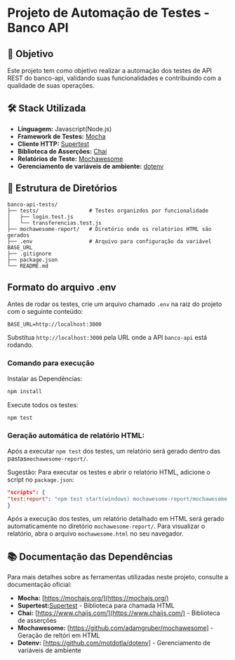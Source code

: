 # Projeto de Automação de Testes - Banco API

## 🎯 Objetivo

Este projeto tem como objetivo realizar a automação dos testes de API REST do banco-api, validando suas funcionalidades e contribuindo com a qualidade de suas operações. 

## 🛠️ Stack Utilizada

-   **Linguagem:** Javascript(Node.js)
-   **Framework de Testes:** [Mocha](https://mochajs.org/)
-   **Cliente HTTP:** [Supertest](https://github.com/ladis/supertest)
-   **Biblioteca de Asserções:** [Chai](https://www.chaijs.com/)
-   **Relatórios de Teste:** [Mochawesome](https://github.com/adamgruber/mochawesome)
-   **Gerenciamento de variáveis de ambiente:** [dotenv](https://github.com/motdotla/dotenv)

## 📂 Estrutura de Diretórios

```
banco-api-tests/
├── tests/                # Testes organizdos por funcionalidade
│   ├── login.test.js
│   └── transferencias.test.js
├── mochawesome-report/   # Diretório onde os relatórios HTML são gerados
├── .env                  # Arquivo para configuração da variável BASE_URL
├── .gitignore           
├── package.json              
└── README.md             
```
## Formato do arquivo .env

Antes de rodar os testes, crie um arquivo chamado `.env` na raiz do projeto com o seguinte conteúdo:

```
BASE_URL=http://localhost:3000
```
Substitua `http://localhost:3000` pela URL onde a API `banco-api` está rodando.

### Comando para execução

Instalar as Dependências:

```bash
npm install
```
Execute todos os testes:
```bash
npm test
```

### Geração automática de relatório HTML:

Após a executar `npm test` dos testes, um relatório será gerado dentro das pastas`mochawesome-report/`.

Sugestão: Para executar os testes e abrir o relatório HTML, adicione o script no  `package.json`: 
```json
"scripts": {
"test:report": "npm test start(windows) mochawesome-report/mochawesome.html"
}
```

Após a execução dos testes, um relatório detalhado em HTML será gerado automaticamente no diretório `mochawesome-report/`. Para visualizar o relatório, abra o arquivo `mochawesome.html` no seu navegador.

## 📚 Documentação das Dependências

Para mais detalhes sobre as ferramentas utilizadas neste projeto, consulte a documentação oficial:

-   **Mocha:** [https://mochajs.org/](https://mochajs.org/)
-   **Supertest:**[Supertest](https://github.com/ladis/supertest) - Biblioteca para chamada HTML
-   **Chai:** [https://www.chaijs.com/](https://www.chaijs.com/) - Biblioteca de asserções
-   **Mochawesome:** [https://github.com/adamgruber/mochawesome] - Geração de reltóri em HTML
-   **Dotenv:** [https://github.com/motdotla/dotenv] - Gerenciamento de variáveis de ambiente
